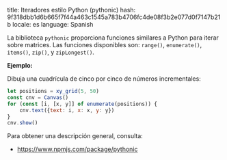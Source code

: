 title: Iteradores estilo Python (pythonic)
hash: 9f318dbb1d6b665f7f44a463c1545a783b4706fc4de08f3b2e077d0f7147b21b
locale: es
language: Spanish

La biblioteca `pythonic` proporciona funciones similares a Python para iterar sobre matrices. Las funciones disponibles son: `range()`, `enumerate()`, `items()`, `zip()`, y `zipLongest()`.

__Ejemplo:__

Dibuja una cuadrícula de cinco por cinco de números incrementales:

```js
let positions = xy_grid(5, 50)
const cnv = Canvas()
for (const [i, [x, y]] of enumerate(positions)) {
    cnv.text({text: i, x: x, y: y})
}
cnv.show()
```

Para obtener una descripción general, consulta:

- <https://www.npmjs.com/package/pythonic>